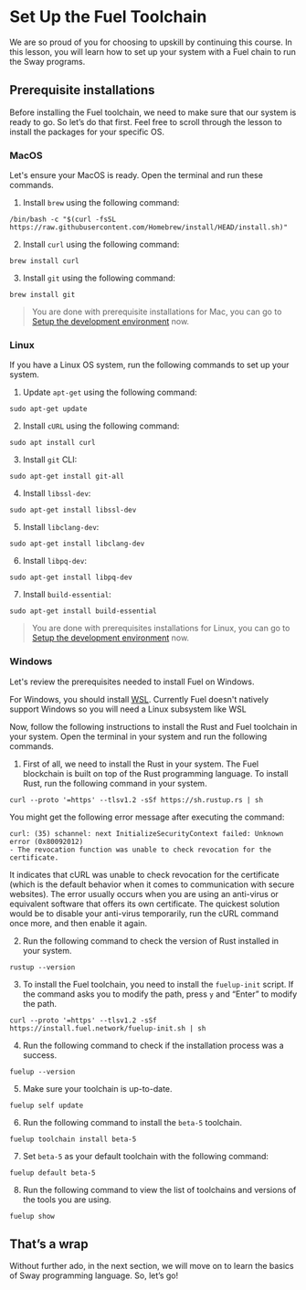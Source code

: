 # Set Up the Fuel Toolchain

We are so proud of you for choosing to upskill by continuing this course. In this lesson, you will learn how to set up your system with a Fuel chain to run the Sway programs.

## Prerequisite installations

Before installing the Fuel toolchain, we need to make sure that our system is ready to go. So let’s do that first. Feel free to scroll through the lesson to install the packages for your specific OS.

### MacOS

Let's ensure your MacOS is ready. Open the terminal and run these commands.

1. Install `brew` using the following command:

```
/bin/bash -c "$(curl -fsSL https://raw.githubusercontent.com/Homebrew/install/HEAD/install.sh)"
```

2. Install `curl` using the following command:

```
brew install curl
```

3. Install `git` using the following command:

```
brew install git
```

> You are done with prerequisite installations for Mac, you can go to [Setup the development environment](https://github.com/0xmetaschool/Learning-Projects/blob/main/Build%20a%20Petition%20Filing%20dApp%20on%20the%20Fuel%20Network/2.%20Setting%20Up%20the%20Dev%20Environment/1.%20Setup%20Fuel%20Toolchain.md#setup-the-development-environment) now.

### Linux

If you have a Linux OS system, run the following commands to set up your system.

1. Update `apt-get` using the following command:

```
sudo apt-get update
```

2. Install `cURL` using the following command:
    
 ```
sudo apt install curl
```
    
3. Install `git` CLI:
    
```
sudo apt-get install git-all
```

4. Install `libssl-dev`:

```
sudo apt-get install libssl-dev
```

5. Install `libclang-dev`:
    
```
sudo apt-get install libclang-dev
```
    
6. Install `libpq-dev`:
    
```
sudo apt-get install libpq-dev
```
    
7. Install `build-essential`:
    
```
sudo apt-get install build-essential
```

> You are done with prerequisites installations for Linux, you can go to [Setup the development environment](https://metaschool.so/courses/building-petition-dapp-fuel/lesson/c0d579ff-c6e6-414c-a3ba-9214e75b7336?learningPath=#setup-the-development-environment) now.


### Windows

Let's review the prerequisites needed to install Fuel on Windows.

For Windows, you should install [WSL](https://learn.microsoft.com/en-us/windows/wsl/install). Currently Fuel doesn't natively support Windows so you will need a Linux subsystem like WSL


Now, follow the following instructions to install the Rust and Fuel toolchain in your system. Open the terminal in your system and run the following commands.

1. First of all, we need to install the Rust in your system. The Fuel blockchain is built on top of the Rust programming language. To install Rust, run the following command in your system.

```
curl --proto '=https' --tlsv1.2 -sSf https://sh.rustup.rs | sh
```

You might get the following error message after executing the command:
```
curl: (35) schannel: next InitializeSecurityContext failed: Unknown error (0x80092012)
- The revocation function was unable to check revocation for the certificate.
```
It indicates that cURL was unable to check revocation for the certificate (which is the default behavior when it comes to communication with secure websites). The error usually occurs when you 
are using an anti-virus or equivalent software that offers its own certificate. The quickest solution would be to disable your anti-virus temporarily, run the cURL command once more, and then enable it again.

2. Run the following command to check the version of Rust installed in your system.

```
rustup --version
```

3. To install the Fuel toolchain, you need to install the `fuelup-init` script. If the command asks you to modify the path, press `y` and “Enter” to modify the path.

```
curl --proto '=https' --tlsv1.2 -sSf https://install.fuel.network/fuelup-init.sh | sh
```

4. Run the following command to check if the installation process was a success.

```
fuelup --version
```

5. Make sure your toolchain is up-to-date. 

```
fuelup self update
```

6. Run the following command to install the `beta-5` toolchain.

```
fuelup toolchain install beta-5
```

7. Set `beta-5` as your default toolchain with the following command:

```
fuelup default beta-5
```

8. Run the following command to view the list of toolchains and versions of the tools you are using.

```
fuelup show
```

## That’s a wrap

Without further ado, in the next section, we will move on to learn the basics of Sway programming language. So, let’s go!
